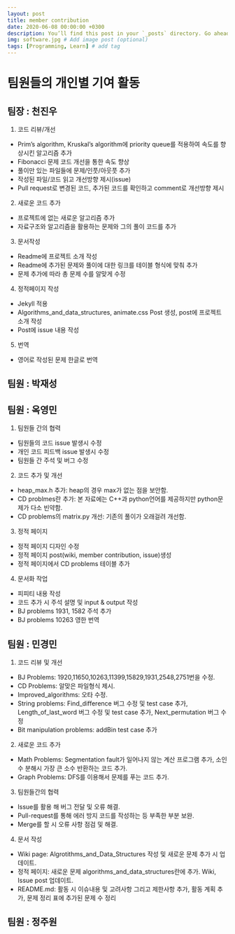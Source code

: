 ```yaml
---
layout: post
title: member contribution  
date: 2020-06-08 00:00:00 +0300
description: You’ll find this post in your `_posts` directory. Go ahead and edit it and re-build the site to see your changes. # Add post description (optional)
img: software.jpg # Add image post (optional)
tags: [Programming, Learn] # add tag
---
```


# 팀원들의 개인별 기여 활동

## 팀장 : 천진우
1. 코드 리뷰/개선
- Prim’s algorithm, Kruskal’s algorithm에 priority queue를 적용하여 속도를 향상시킨 알고리즘 추가
- Fibonacci 문제 코드 개선을 통한 속도 향상
- 풀이만 있는 파일들에 문제/인풋/아웃풋 추가
- 작성된 파일/코드 읽고 개선방향 제시(issue)
- Pull request로 변경된 코드, 추가된 코드를 확인하고 comment로 개선방향 제시
2. 새로운 코드 추가
- 프로젝트에 없는 새로운 알고리즘 추가
- 자료구조와 알고리즘을 활용하는 문제와 그의 풀이 코드를 추가
3. 문서작성
- Readme에 프로젝트 소개 작성
- Readme에 추가된 문제와 풀이에 대한 링크를 테이블 형식에 맞춰 추가
- 문제 추가에 따라 총 문제 수를 알맞게 수정
4. 정적페이지 작성
- Jekyll 적용
- Algorithms_and_data_structures, animate.css Post 생성, post에 프로젝트 소개 작성
- Post에 issue 내용 작성
5. 번역
- 영어로 작성된 문제 한글로 번역



## 팀원 : 박재성



## 팀원 : 옥영민
1. 팀원들 간의 협력  
- 팀원들의 코드 issue 발생시 수정
- 개인 코드 피드백 issue 발생시 수정
- 팀원들 간 주석 및 버그 수정  
2. 코드 추가 및 개선  
- heap_max.h 추가: heap의 경우 max가 없는 점을 보안함.
- CD problmes란 추가: 본 자료에는 C++과 python언어를 제공하지만 python문제가 다소 빈약함.  
- CD problems의 matrix.py 개선: 기존의 풀이가 오래걸려 개선함.  
3. 정적 페이지  
- 정적 페이지 디자인 수정  
- 정적 페이지 post(wiki, member contribution, issue)생성
- 정적 페이지에서 CD problems 테이블 추가  
4. 문서화 작업  
- 피피티 내용 작성  
- 코드 추가 시 주석 설명 및 input & output 작성
- BJ problems 1931, 1582 주석 추가  
- BJ problems  10263 영한 번역  



## 팀원 : 민경민   
1. 코드 리뷰 및 개선   
- BJ Problems: 1920,11650,10263,11399,15829,1931,2548,2751번을 수정.      
- CD Problems: 알맞은 파일형식 제시.   
- Improved_algorithms: 오타 수정.   
- String problems: Find_difference 버그 수정 및 test case 추가, Length_of_last_word 버그 수정 및 test case 추가, Next_permutation 버그 수정 
- Bit manipulation problems: addBin test case 추가  
2. 새로운 코드 추가   
- Math Problems: Segmentation fault가 일어나지 않는 계산 프로그램 추가, 소인수 분해시 가장 큰 소수 반환하는 코드 추가.
- Graph Problems: DFS를 이용해서 문제를 푸는 코드 추가.   
3. 팀원들간의 협력
- Issue를 활용 해 버그 전달 및 오류 해결.
- Pull-request를 통해 에러 방지 코드를 작성하는 등 부족한 부분 보완.
- Merge를 할 시 오류 사항 점검 및 해결.   
4. 문서 작성
- Wiki page: Algrotithms_and_Data_Structures 작성 및 새로운 문제 추가 시 업데이트.      
- 정적 페이지: 새로운 문제 algorithms_and_data_structures란에 추가. Wiki, Issue post 업데이트.   
- README.md: 활동 시 이슈내용 및 고려사항 그리고 제한사항 추가, 활동 계획 추가, 문제 정리 표에 추가된 문제 수 정리   







## 팀원 : 정주원
